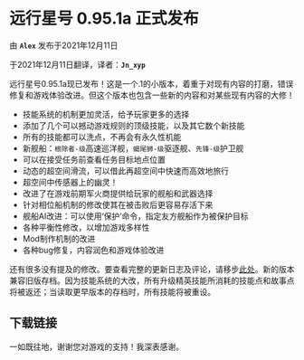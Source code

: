 # 远行星号 0.95.1a 正式发布

由 **`Alex`** 发布于2021年12月11日

于2021年12月11日翻译，译者：**`Jn_xyp`**

远行星号0.95.1a现已发布！这是一个.1的小版本，着重于对现有内容的打磨，错误修复和游戏体验改进。但这个版本也包含一些新的内容和对某些现有内容的大修！

- 技能系统的机制更加灵活，给予玩家更多的选择
- 添加了几个可以撼动游戏规则的顶级技能，以及其它数个新技能
- 所有的技能都可以洗点，不再会有永久性机能
- 新舰船：`根除者-级`高速巡洋舰，`蝎尾狮-级`驱逐舰、`先锋-级`护卫舰
- 可以在接受任务前查看任务目标地点位置
- 动态的超空间滑流，可以借此再超空间中快速而高效地旅行
- 超空间中传感器上的幽灵！
- 改进了在游戏前期军火商提供给玩家的舰船和武器选择
- 针对相位船机制的修改使其在被击败后更容易存活下来
- 舰船AI改进：可以使用‘保护’命令，指定友方舰船作为被保护目标
- 各种平衡性修改，以增加游戏多样性
- Mod制作机制的改进
- 各种bug修复，内容润色和游戏体验改进

还有很多没有提及的修改。要查看完整的更新日志及评论，请移步[此处](https://www.fossic.org/thread-3605-1-1.html)。新的版本兼容旧版存档。因为技能系统的大改，所有升级精英技能所消耗的技能点和故事点将被返还；当读取更早版本的存档时，所有技能将被重设。

## 下载链接

一如既往地，谢谢您对游戏的支持！我深表感谢。
